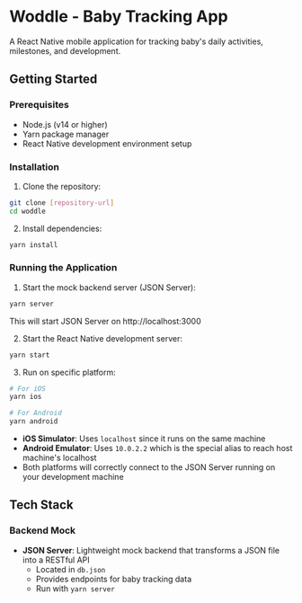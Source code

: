 # Woddle - Baby Tracking App

A React Native mobile application for tracking baby's daily activities, milestones, and development.

## Getting Started

### Prerequisites

- Node.js (v14 or higher)
- Yarn package manager
- React Native development environment setup

### Installation

1. Clone the repository:

```bash
git clone [repository-url]
cd woddle
```

2. Install dependencies:

```bash
yarn install
```

### Running the Application

1. Start the mock backend server (JSON Server):

```bash
yarn server
```

This will start JSON Server on http://localhost:3000

2. Start the React Native development server:

```bash
yarn start
```

3. Run on specific platform:

```bash
# For iOS
yarn ios

# For Android
yarn android
```

- **iOS Simulator**: Uses `localhost` since it runs on the same machine
- **Android Emulator**: Uses `10.0.2.2` which is the special alias to reach host machine's localhost
- Both platforms will correctly connect to the JSON Server running on your development machine

## Tech Stack

### Backend Mock

- **JSON Server**: Lightweight mock backend that transforms a JSON file into a RESTful API
  - Located in `db.json`
  - Provides endpoints for baby tracking data
  - Run with `yarn server`
